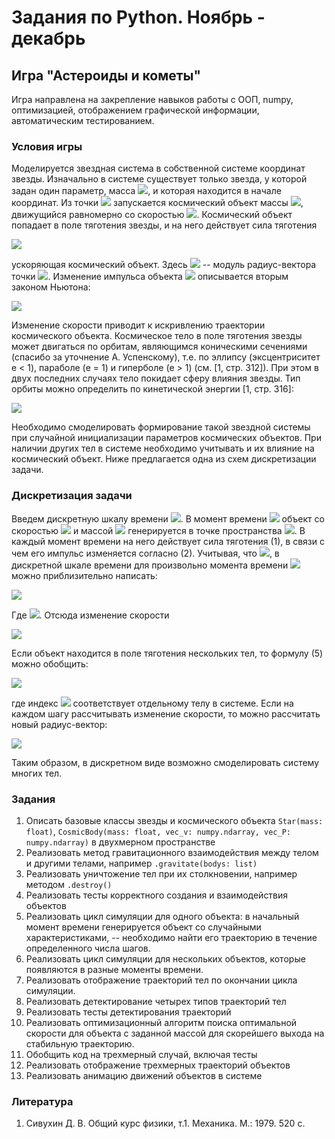 # Задания по Python. Ноябрь - декабрь
## Игра "Астероиды и кометы"
Игра направлена на закрепление навыков работы с ООП, numpy, оптимизацией, отображением графической информации, автоматическим тестированием.
### Условия игры
Моделируется звездная система в собственной системе координат звезды. Изначально в системе существует только звезда, у которой задан один параметр, масса <img src="https://render.githubusercontent.com/render/math?math=M">, и которая находится в начале координат. Из точки <img src="https://render.githubusercontent.com/render/math?math=P"> запускается космический объект массы <img src="https://render.githubusercontent.com/render/math?math=m">, движущийся равномерно со скоростью <img src="https://render.githubusercontent.com/render/math?math=\vec{v}">. Космический объект попадает в поле тяготения звезды, и на него действует сила тяготения

<img style="float: center;" src="https://render.githubusercontent.com/render/math?math=F=G\dfrac{mM}{r_P^2},\quad\quad(1)">

ускоряющая космический объект. Здесь <img src="https://render.githubusercontent.com/render/math?math=r_P"> -- модуль радиус-вектора точки <img src="https://render.githubusercontent.com/render/math?math=P">. Изменение импульса объекта <img src="https://render.githubusercontent.com/render/math?math=p"> описывается вторым законом Ньютона:

<img style="float: center;" src="https://render.githubusercontent.com/render/math?math=\dfrac{dp}{dt}=F.\quad\quad(2)">

Изменение скорости приводит к искривлению траектории космического объекта. Космическое тело в поле тяготения звезды может двигаться по орбитам, являющимся коническими сечениями (спасибо за уточнение А. Успенскому), т.е. по эллипсу (эксцентриситет e < 1), параболе (e = 1) и гиперболе (e > 1) (см. [1, стр. 312]). При этом в двух последних случаях тело покидает сферу влияния звезды. Тип орбиты можно определить по кинетической энергии [1, стр. 316]:

<img style="float: center;" src="https://render.githubusercontent.com/render/math?math=E=\dfrac{mv^2}{2}-G\dfrac{mM}{r}=\text{const}\begin{cases}E>0,\text{   гипербола}\\ E=0,\text{  парабола}\\ E<0,\text{  эллипс}\\ \end{cases}.\quad\quad(3)">

Необходимо смоделировать формирование такой звездной системы при случайной инициализации параметров космических объектов. При наличии других тел в системе необходимо учитывать и их влияние на космический объект. Ниже предлагается одна из схем дискретизации задачи.

### Дискретизация задачи
Введем дискретную шкалу времени <img src="https://render.githubusercontent.com/render/math?math=t_i">. В момент времени <img src="https://render.githubusercontent.com/render/math?math=t_0"> объект со скоростью <img src="https://render.githubusercontent.com/render/math?math=\vec{v}"> и массой <img src="https://render.githubusercontent.com/render/math?math=m"> генерируется в точке пространства <img src="https://render.githubusercontent.com/render/math?math=P">. В каждый момент времени на него действует сила тяготения (1), в связи с чем его импульс изменяется согласно (2). Учитывая, что <img src="https://render.githubusercontent.com/render/math?math=p=m\vec{v}">, в дискретной шкале времени для произвольно момента времени <img src="https://render.githubusercontent.com/render/math?math=t_i"> можно приблизительно написать:

<img style="float: center;" src="https://render.githubusercontent.com/render/math?math=m\dfrac{\vec{v}_{i+1} - \vec{v}_i}{\Delta t}=G\dfrac{mM}{r_i^2},\quad\quad(4)">

Где <img src="https://render.githubusercontent.com/render/math?math=\Delta t=t_{i+1} - t_i">. Отсюда изменение скорости

<img style="float: center;" src="https://render.githubusercontent.com/render/math?math=\Delta\vec{v}_i=\vec{v}_{i+1}  - \vec{v}_i= G\dfrac{M\Delta t}{r_i^2}.\quad\quad(5)">

Если объект находится в поле тяготения нескольких тел, то формулу (5) можно обобщить:

<img style="float: center;" src="https://render.githubusercontent.com/render/math?math=\Delta\vec{v}_i= G\sum_k\dfrac{m_k\Delta t}{r_{ik}^2},\quad\quad(6)">

где индекс <img src="https://render.githubusercontent.com/render/math?math=k"> соответствует отдельному телу в системе.
Если на каждом шагу рассчитывать изменение скорости, то можно рассчитать новый радиус-вектор:

<img style="float: center;" src="https://render.githubusercontent.com/render/math?math=\vec{r}_{i+1}=\vec{r}_i+\Delta\vec{v}_i\Delta t.">

Таким образом, в дискретном виде возможно смоделировать систему многих тел.
### Задания
1. Описать базовые классы звезды и космического объекта `Star(mass: float)`, `CosmicBody(mass: float, vec_v: numpy.ndarray, vec_P: numpy.ndarray)` в двухмерном пространстве
2. Реализовать метод гравитационного взаимодействия между телом и другими телами, например `.gravitate(bodys: list)`
3. Реализовать уничтожение тел при их столкновении, например методом `.destroy()`
4. Реализовать тесты корректного создания и взаимодействия объектов
5. Реализовать цикл симуляции для одного объекта: в начальный момент времени генерируется объект со случайными характеристиками, -- необходимо найти его траекторию в течение определенного числа шагов.
6. Реализовать цикл симуляции для нескольких объектов, которые появляются в разные моменты времени.
7. Реализовать отображение траекторий тел по окончании цикла симуляции.
8. Реализовать детектирование четырех типов траекторий тел
9. Реализовать тесты детектирования траекторий
10. Реализовать оптимизационный алгоритм поиска оптимальной скорости для объекта с заданной массой для скорейшего выхода на стабильную траекторию.
11. Обобщить код на трехмерный случай, включая тесты
12. Реализовать отображение трехмерных траекторий объектов
13. Реализовать анимацию движений объектов в системе

### Литература
1. Сивухин Д. В. Общий курс физики, т.1. Механика. М.: 1979. 520 с.
